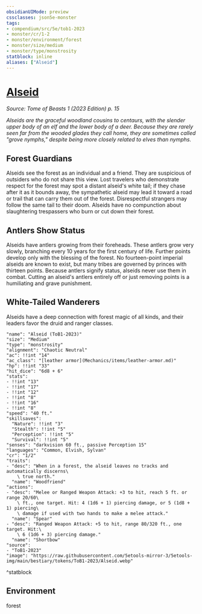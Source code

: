 ```yaml
---
obsidianUIMode: preview
cssclasses: json5e-monster
tags:
- compendium/src/5e/tob1-2023
- monster/cr/1-2
- monster/environment/forest
- monster/size/medium
- monster/type/monstrosity
statblock: inline
aliases: ["Alseid"]
---
```

# [Alseid](Mechanics\bestiary\monstrosity/alseid-tob1-2023.md)
*Source: Tome of Beasts 1 (2023 Edition) p. 15*  

*Alseids are the graceful woodland cousins to centaurs, with the slender upper body of an elf and the lower body of a deer. Because they are rarely seen far from the wooded glades they call home, they are sometimes called "grove nymphs," despite being more closely related to elves than nymphs.*

## Forest Guardians

Alseids see the forest as an individual and a friend. They are suspicious of outsiders who do not share this view. Lost travelers who demonstrate respect for the forest may spot a distant alseid's white tail; if they chase after it as it bounds away, the sympathetic alseid may lead it toward a road or trail that can carry them out of the forest. Disrespectful strangers may follow the same tail to their doom. Alseids have no compunction about slaughtering trespassers who burn or cut down their forest.

## Antlers Show Status

Alseids have antlers growing from their foreheads. These antlers grow very slowly, branching every 10 years for the first century of life. Further points develop only with the blessing of the forest. No fourteen-point imperial alseids are known to exist, but many tribes are governed by princes with thirteen points. Because antlers signify status, alseids never use them in combat. Cutting an alseid's antlers entirely off or just removing points is a humiliating and grave punishment.

## White-Tailed Wanderers

Alseids have a deep connection with forest magic of all kinds, and their leaders favor the druid and ranger classes.

```statblock
"name": "Alseid (ToB1-2023)"
"size": "Medium"
"type": "monstrosity"
"alignment": "Chaotic Neutral"
"ac": !!int "14"
"ac_class": "[leather armor](Mechanics/items/leather-armor.md)"
"hp": !!int "33"
"hit_dice": "6d8 + 6"
"stats":
- !!int "13"
- !!int "17"
- !!int "12"
- !!int "8"
- !!int "16"
- !!int "8"
"speed": "40 ft."
"skillsaves":
  "Nature": !!int "3"
  "Stealth": !!int "5"
  "Perception": !!int "5"
  "Survival": !!int "5"
"senses": "darkvision 60 ft., passive Perception 15"
"languages": "Common, Elvish, Sylvan"
"cr": "1/2"
"traits":
- "desc": "When in a forest, the alseid leaves no tracks and automatically discerns\
    \ true north."
  "name": "Woodfriend"
"actions":
- "desc": "Melee or Ranged Weapon Attack: +3 to hit, reach 5 ft. or range 20/60\
    \ ft., one target. Hit: 4 (1d6 + 1) piercing damage, or 5 (1d8 + 1) piercing\
    \ damage if used with two hands to make a melee attack."
  "name": "Spear"
- "desc": "Ranged Weapon Attack: +5 to hit, range 80/320 ft., one target. Hit:\
    \ 6 (1d6 + 3) piercing damage."
  "name": "Shortbow"
"source":
- "ToB1-2023"
"image": "https://raw.githubusercontent.com/5etools-mirror-3/5etools-img/main/bestiary/tokens/ToB1-2023/Alseid.webp"
```
^statblock

## Environment

forest